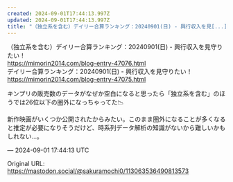 ```yaml
---
created: 2024-09-01T17:44:13.997Z
updated: 2024-09-01T17:44:13.997Z
title: "（独立系を含む）デイリー合算ランキング：20240901(日) - 興行収入を見[...]"
---
```


<p>（独立系を含む）デイリー合算ランキング：20240901(日) - 興行収入を見守りたい！<br /><a href="https://mimorin2014.com/blog-entry-47076.html" target="_blank" rel="nofollow noopener" translate="no"><span class="invisible">https://</span><span class="ellipsis">mimorin2014.com/blog-entry-470</span><span class="invisible">76.html</span></a><br />デイリー合算ランキング：20240901(日) - 興行収入を見守りたい！<br /><a href="https://mimorin2014.com/blog-entry-47075.html" target="_blank" rel="nofollow noopener" translate="no"><span class="invisible">https://</span><span class="ellipsis">mimorin2014.com/blog-entry-470</span><span class="invisible">75.html</span></a></p><p>キンプリの販売数のデータがなぜか空白になると思ったら「独立系を含む」のほうでは26位以下の圏外になっちゃってた📉</p><p>新作映画がいくつか公開されたからみたい。このまま圏外になることが多くなると推定が必要になりそうだけど、時系列データ解析の知識がないから難しいかもしれない…。</p>

&mdash; 2024-09-01 17:44:13 UTC

Original URL: https://mastodon.social/@sakuramochi0/113063536490813573
